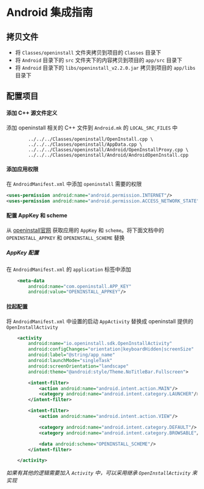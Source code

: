 # Android 集成指南

## 拷贝文件

- 将 `Classes/openinstall` 文件夹拷贝到项目的 `Classes` 目录下
- 将 `Android` 目录下的 `src` 文件夹下的内容拷贝到项目的 `app/src` 目录下
- 将 `Android` 目录下的 `libs/openinstall_v2.2.0.jar` 拷贝到项目的 `app/libs` 目录下 

## 配置项目

#### 添加 C++ 源文件定义

添加 openinstall 相关的 C++ 文件到 `Android.mk` 的 `LOCAL_SRC_FILES` 中

```
        ../../../Classes/openinstall/OpenInstall.cpp \
        ../../../Classes/openinstall/AppData.cpp \
        ../../../Classes/openinstall/Android/OpenInstallProxy.cpp \
        ../../../Classes/openinstall/Android/AndroidOpenInstall.cpp
```

#### 添加应用权限

在 `AndroidManifest.xml` 中添加 `openinstall` 需要的权限

``` xml
<uses-permission android:name="android.permission.INTERNET"/>
<uses-permission android:name="android.permission.ACCESS_NETWORK_STATE"/>
```

#### 配置 AppKey 和 scheme
从 [openinstall官网](https://www.openinstall.io/) 获取应用的 `AppKey` 和 `scheme`。将下面文档中的 `OPENINSTALL_APPKEY` 和 `OPENINSTALL_SCHEME` 替换
##### AppKey 配置
在 `AndroidManifest.xml` 的 `application` 标签中添加

``` xml
    <meta-data
        android:name="com.openinstall.APP_KEY"
        android:value="OPENINSTALL_APPKEY"/>
```
#### 拉起配置
将 `AndroidManifest.xml` 中设置的启动 `AppActivity` 替换成 openinstall 提供的 `OpenInstallActivity`
``` xml
    <activity
        android:name="io.openinstall.sdk.OpenInstallActivity"
        android:configChanges="orientation|keyboardHidden|screenSize"
        android:label="@string/app_name"
        android:launchMode="singleTask"
        android:screenOrientation="landscape"
        android:theme="@android:style/Theme.NoTitleBar.Fullscreen">

        <intent-filter>
            <action android:name="android.intent.action.MAIN"/>
            <category android:name="android.intent.category.LAUNCHER"/>
        </intent-filter>

        <intent-filter>
            <action android:name="android.intent.action.VIEW"/>

            <category android:name="android.intent.category.DEFAULT"/>
            <category android:name="android.intent.category.BROWSABLE"/>

            <data android:scheme="OPENINSTALL_SCHEME"/>
        </intent-filter>

    </activity>
```
_如果有其他的逻辑需要加入 `Activity` 中，可以采用继承 `OpenInstallActivity` 来实现_